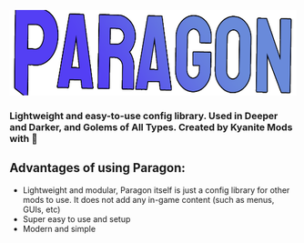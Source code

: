 <p align="center">
    <img src="images/paragonbanner.png" width="600" height="150" title="Paragon Banner">
</p>

### Lightweight and easy-to-use config library. Used in Deeper and Darker, and Golems of All Types. Created by Kyanite Mods with 💖

## Advantages of using Paragon:
- Lightweight and modular, Paragon itself is just a config library for other mods to use. It does not add any in-game content (such as menus, GUIs, etc)
- Super easy to use and setup
- Modern and simple
